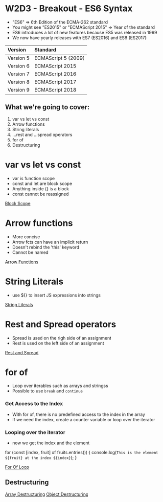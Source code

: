 # W2D3 - Breakout - ES6 Syntax

- "ES6" => 6th Edition of the ECMA-262 standard
- You might see "ES2015" or "ECMAScript 2015" => Year of the standard
- ES6 introduces a lot of new features because ES5 was released in 1999
- We now have yearly releases with ES7 (ES2016) and ES8 (ES2017)

| Version   | Standard            |
| :-------- | :------------------ |
| Version 5 | ECMAScript 5 (2009) |
| Version 6 | ECMAScript 2015     |
| Version 7 | ECMAScript 2016     |
| Version 8 | ECMAScript 2017     |
| Version 9 | ECMAScript 2018     |

## What we're going to cover:

1. var vs let vs const
2. Arrow functions
3. String literals
4. ...rest and ...spread operators
5. for of
6. Destructuring

# var vs let vs const

- var is function scope
- const and let are block scope
- Anything inside {} is a block
- const cannot be reassigned

[Block Scope](./block_scope.js)

# Arrow functions

- More concise
- Arrow fcts can have an implicit return
- Doesn't rebind the 'this' keyword
- Cannot be named

[Arrow Functions](./arrow_functions.js)

# String Literals

- use \${} to insert JS expressions into strings

[String Literals](./string_literals.js)

# Rest and Spread operators

- Spread is used on the righ side of an assignment
- Rest is used on the left side of an assignment

[Rest and Spread](./rest_spread.js)

# for of

- Loop over iterables such as arrays and stringss
- Possible to use `break` and `continue`

### Get Access to the Index

- With for of, there is no predefined access to the index in the array
- If we need the index, create a counter variable or loop over the iterator

### Looping over the iterator

- now we get the index and the element

for (const [index, fruit] of fruits.entries()) {
console.log(`This is the element ${fruit} at the index ${index}`);
}

[For Of Loop](./forof.js)

## Destructuring

[Array Destructuring](./array_destructuring.js)
[Object Destructuring](./object_destructuring)
